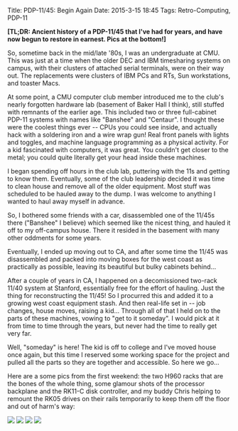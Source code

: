 Title: PDP-11/45: Begin Again
Date: 2015-3-15 18:45
Tags: Retro-Computing, PDP-11

**[TL;DR: Ancient history of a PDP-11/45 that I've had for years, and have now begun to restore in earnest. Pics at the bottom!]**

So, sometime back in the mid/late '80s, I was an undergraduate at CMU.  This was just at a time when the older DEC and IBM timesharing systems on campus, with their clusters of attached serial terminals, were on their way out.  The replacements were clusters of IBM PCs and RTs, Sun workstations, and toaster Macs.

At some point, a CMU computer club member introduced me to the club's nearly forgotten hardware lab (basement of Baker Hall I think), still stuffed with remnants of the earlier age.  This included two or three full-cabinet PDP-11 systems with names like "Banshee" and "Centaur".  I thought these were the coolest things ever -- CPUs you could see inside, and actually hack with a soldering iron and a wire wrap gun!  Real front panels with lights and toggles, and machine language programming as a physical activity.  For a kid fascinated with computers, it was great.  You couldn't get closer to the metal; you could quite literally get your head inside these machines.

I began spending off hours in the club lab, puttering with the 11s and getting to know them.  Eventually, some of the club leadership decided it was time to clean house and remove all of the older equipment.  Most stuff was scheduled to be hauled away to the dump.  I was welcome to anything I wanted to haul away myself in advance.

So, I bothered some friends with a car, disassembled one of the 11/45s there ("Banshee" I believe) which seemed like the nicest thing, and hauled it off to my off-campus house.  There it resided in the basement with many other oddments for some years.

Eventually, I ended up moving out to CA, and after some time the 11/45 was disassembled and packed into moving boxes for the west coast as practically as possible, leaving its beautiful but bulky cabinets behind...

After a couple of years in CA, I happened on a decomissioned two-rack 11/40 system at Stanford, essentially free for the effort of hauling.  Just the thing for reconstructing the 11/45!  So I procurred this and added it to a growing west coast equipment stash.  And then real-life set in -- job changes, house moves, raising a kid...  Through all of that I held on to the parts of these machines, vowing to "get to it someday".  I would pick at it from time to time through the years, but never had the time to really get very far.

Well, "someday" is here!  The kid is off to college and I've moved house once again, but this time I reserved some working space for the project and pulled all the parts so they are together and accessible.  So here we go...

Here are a some pics from the first weekend: the two H960 racks that are the bones of the whole thing, some glamour shots of the processor backplane and the RK11-C disk controller, and my buddy Chris helping to remount the RK05 drives on their rails temporarily to keep them off the floor and out of harm's way:

[<img class='image-process-thumb' src='/images/pdp11/racks.jpg'/>]({filename}/images/pdp11/racks.jpg)
[<img class='image-process-thumb' src='/images/pdp11/kb11a-backplane.jpg'/>]({filename}/images/pdp11/kb11a-backplane.jpg)
[<img class='image-process-thumb' src='/images/pdp11/rk11c.jpg'/>]({filename}/images/pdp11/rk11c.jpg)
[<img src='/images/pdp11/rk05-help.png'/>]({filename}/images/pdp11/rk05-help.png)